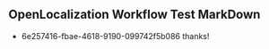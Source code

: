 ## OpenLocalization Workflow Test MarkDown
* 6e257416-fbae-4618-9190-099742f5b086 thanks!

<!--HONumber=Aug16_HO4-->


